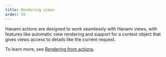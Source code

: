 ```yaml
---
title: Rendering views
order: 35
---
```


Hanami actions are designed to work seamlessly with Hanami views, with features like automatic view rendering and support for a context object that gives views access to details like the current request.

To learn more, see [Rendering from actions](/v2.2/views/rendering-from-actions/).
